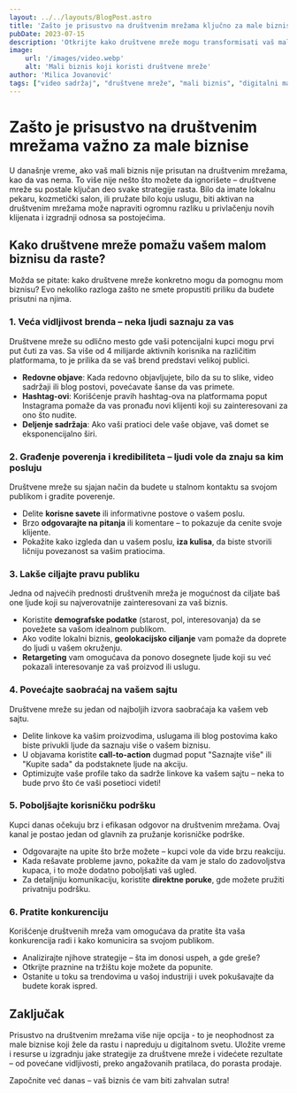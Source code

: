 ```yaml
---
layout: ../../layouts/BlogPost.astro
title: 'Zašto je prisustvo na društvenim mrežama ključno za male biznise'
pubDate: 2023-07-15
description: 'Otkrijte kako društvene mreže mogu transformisati vaš mali biznis, povećati vidljivost i privući nove klijente.'
image: 
    url: '/images/video.webp'
    alt: 'Mali biznis koji koristi društvene mreže'
author: 'Milica Jovanović'
tags: ["video sadržaj", "društvene mreže", "mali biznis", "digitalni marketing", "online prisustvo"]
---
```


# Zašto je prisustvo na društvenim mrežama važno za male biznise

U današnje vreme, ako vaš mali biznis nije prisutan na društvenim mrežama, kao da vas nema. To više nije nešto što možete da ignorišete – društvene mreže su postale ključan deo svake strategije rasta. Bilo da imate lokalnu pekaru, kozmetički salon, ili pružate bilo koju uslugu, biti aktivan na društvenim mrežama može napraviti ogromnu razliku u privlačenju novih klijenata i izgradnji odnosa sa postojećima.

## Kako društvene mreže pomažu vašem malom biznisu da raste?

Možda se pitate: kako društvene mreže konkretno mogu da pomognu mom biznisu? Evo nekoliko razloga zašto ne smete propustiti priliku da budete prisutni na njima.

### 1. Veća vidljivost brenda – neka ljudi saznaju za vas

Društvene mreže su odlično mesto gde vaši potencijalni kupci mogu prvi put čuti za vas. Sa više od 4 milijarde aktivnih korisnika na različitim platformama, to je prilika da se vaš brend predstavi velikoj publici.

- **Redovne objave**: Kada redovno objavljujete, bilo da su to slike, video sadržaji ili blog postovi, povećavate šanse da vas primete.
- **Hashtag-ovi**: Korišćenje pravih hashtag-ova na platformama poput Instagrama pomaže da vas pronađu novi klijenti koji su zainteresovani za ono što nudite.
- **Deljenje sadržaja**: Ako vaši pratioci dele vaše objave, vaš domet se eksponencijalno širi.

### 2. Građenje poverenja i kredibiliteta – ljudi vole da znaju sa kim posluju

Društvene mreže su sjajan način da budete u stalnom kontaktu sa svojom publikom i gradite poverenje.

- Delite **korisne savete** ili informativne postove o vašem poslu.
- Brzo **odgovarajte na pitanja** ili komentare – to pokazuje da cenite svoje klijente.
- Pokažite kako izgleda dan u vašem poslu, **iza kulisa**, da biste stvorili ličniju povezanost sa vašim pratiocima.

### 3. Lakše ciljajte pravu publiku

Jedna od najvećih prednosti društvenih mreža je mogućnost da ciljate baš one ljude koji su najverovatnije zainteresovani za vaš biznis.

- Koristite **demografske podatke** (starost, pol, interesovanja) da se povežete sa vašom idealnom publikom.
- Ako vodite lokalni biznis, **geolokacijsko ciljanje** vam pomaže da doprete do ljudi u vašem okruženju.
- **Retargeting** vam omogućava da ponovo dosegnete ljude koji su već pokazali interesovanje za vaš proizvod ili uslugu.

### 4. Povećajte saobraćaj na vašem sajtu

Društvene mreže su jedan od najboljih izvora saobraćaja ka vašem veb sajtu.

- Delite linkove ka vašim proizvodima, uslugama ili blog postovima kako biste privukli ljude da saznaju više o vašem biznisu.
- U objavama koristite **call-to-action** dugmad poput "Saznajte više" ili "Kupite sada" da podstaknete ljude na akciju.
- Optimizujte vaše profile tako da sadrže linkove ka vašem sajtu – neka to bude prvo što će vaši posetioci videti!

### 5. Poboljšajte korisničku podršku

Kupci danas očekuju brz i efikasan odgovor na društvenim mrežama. Ovaj kanal je postao jedan od glavnih za pružanje korisničke podrške.

- Odgovarajte na upite što brže možete – kupci vole da vide brzu reakciju.
- Kada rešavate probleme javno, pokažite da vam je stalo do zadovoljstva kupaca, i to može dodatno poboljšati vaš ugled.
- Za detaljniju komunikaciju, koristite **direktne poruke**, gde možete pružiti privatniju podršku.

### 6. Pratite konkurenciju

Korišćenje društvenih mreža vam omogućava da pratite šta vaša konkurencija radi i kako komunicira sa svojom publikom.

- Analizirajte njihove strategije – šta im donosi uspeh, a gde greše?
- Otkrijte praznine na tržištu koje možete da popunite.
- Ostanite u toku sa trendovima u vašoj industriji i uvek pokušavajte da budete korak ispred.

## Zaključak

Prisustvo na društvenim mrežama više nije opcija - to je neophodnost za male biznise koji žele da rastu i napreduju u digitalnom svetu. Uložite vreme i resurse u izgradnju jake strategije za društvene mreže i videćete rezultate – od povećane vidljivosti, preko angažovanih pratilaca, do porasta prodaje. 

Započnite već danas – vaš biznis će vam biti zahvalan sutra!
